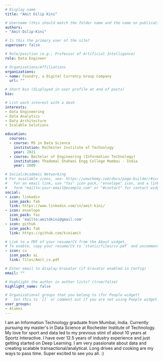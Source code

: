 ```yaml
---
# Display name
title: "Amit Dilip Kini"

# Username (this should match the folder name and the name on publications)
authors:
- "Amit-Dilip-Kini"

# Is this the primary user of the site?
superuser: false

# Role/position (e.g., Professor of Artificial Intelligence)
role: Data Engineer

# Organizations/Affiliations
organizations:
- name: Foundry, a Digital Currency Group Company
  url: ""

# Short bio (displayed in user profile at end of posts)
bio: 

# List each interest with a dash
interests:
- Data Engineering
- Data Analytics
- Data Architecture
- Scalable Solutions

education:
  courses:
  - course: MS in Data Science
    institution: Rochester Institute of Technology
    year: 2021
  - course: Bachelor of Engineering (Information Technology)
    institution: Thadomal Shahani Engg College Mumbai - India 
    year: 2009

# Social/Academic Networking
# For available icons, see: https://wowchemy.com/docs/page-builder/#icons
#   For an email link, use "fas" icon pack, "envelope" icon, and a link in the
#   form "mailto:your-email@example.com" or "#contact" for contact widget.
social:
- icon: linkedin
  icon_pack: fab
  link: https://www.linkedin.com/in/amit-kini/
- icon: envelope
  icon_pack: fas
  link: 'mailto:amitdkini@gmail.com'
- icon: github
  icon_pack: fab
  link: https://github.com/kiniamit

# Link to a PDF of your resume/CV from the About widget.
# To enable, copy your resume/CV to `static/files/cv.pdf` and uncomment the lines below.
- icon: cv 
  icon_pack: ai
  link: files/Amit_cv.pdf

# Enter email to display Gravatar (if Gravatar enabled in Config)
email: ""

# Highlight the author in author lists? (true/false)
highlight_name: false

# Organizational groups that you belong to (for People widget)
#   Set this to `[]` or comment out if you are not using People widget.
user_groups:
- Alumni
---
```

I am an Information Technology graduate from Mumbai, India. Currently pursuing my master's in Data Science at Rochester Institute of Technology. My love for sport and data led to my previous stint of about 10 years at Sportz Interactive. I have over 12.5 years of industry experience and just getting started on Deep Learning. I am very passionate about data and creating scalable transactional/analytical. Long drives and cooking are my ways to pass time. Super excited to see you all. :)
